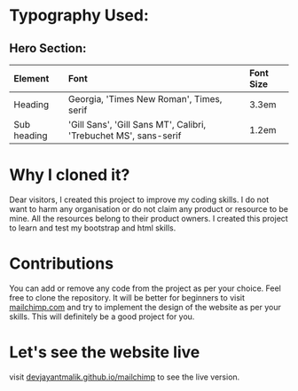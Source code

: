 # Typography Used:

## Hero Section:

| Element | Font | Font Size |
| :------- | :---- | :------- |
| Heading | Georgia, 'Times New Roman', Times, serif | 3.3em |
| Sub heading | 'Gill Sans', 'Gill Sans MT', Calibri, 'Trebuchet MS', sans-serif | 1.2em |


# Why I cloned it?
Dear visitors, I created this project to improve my coding skills. I do not want to harm any organisation or do not claim any product or resource to be mine. All the resources belong to their product owners. I created this project to learn and test my bootstrap and html skills.

# Contributions
You can add or remove any code from the project as per your choice. Feel free to clone the repository. It will be better for beginners to visit [mailchimp.com](https://mailchimp.com) and try to implement the design of the website as per your skills. This will definitely be a good project for you.

# Let's see the website live
visit [devjayantmalik.github.io/mailchimp](https://devjayantmalik.github.io/mailchimp) to see the live version.
